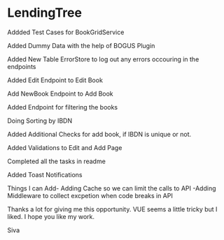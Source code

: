 # LendingTree

Addded Test Cases for BookGridService <br>

Added Dummy Data with the help of BOGUS Plugin  <br>

Added New Table ErrorStore to log out any errors occouring in the endpoints  <br>

Added Edit Endpoint to Edit Book <br>

Add NewBook Endpoint to Add Book <br>

Added Endpoint for filtering the books <br>

Doing Sorting by IBDN <br>

Added Additional Checks for add book, if IBDN is unique or not.<br>

Added Validations to Edit and Add Page <br>

Completed all the tasks in readme  <br>

Added Toast Notifications  <br>


Things I can Add- Adding Cache so we can limit the calls to API
                 -Adding Middleware to collect excpetion when code breaks in API
                 

Thanks a lot for giving me this opportunity.
VUE seems a little tricky but I liked.
I hope you like my work. 

Siva
